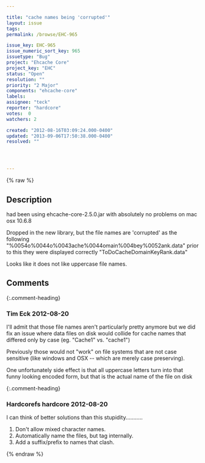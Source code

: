 ```yaml
---

title: "cache names being 'corrupted'"
layout: issue
tags: 
permalink: /browse/EHC-965

issue_key: EHC-965
issue_numeric_sort_key: 965
issuetype: "Bug"
project: "Ehcache Core"
project_key: "EHC"
status: "Open"
resolution: ""
priority: "2 Major"
components: "ehcache-core"
labels: 
assignee: "teck"
reporter: "hardcore"
votes:  0
watchers: 2

created: "2012-08-16T03:09:24.000-0400"
updated: "2013-09-06T17:50:38.000-0400"
resolved: ""




---
```


{% raw %}

## Description

<div markdown="1" class="description">

had been using  ehcache-core-2.5.0.jar
with absolutely no problems on mac osx 10.6.8

Dropped in the new library, but the file names are 'corrupted'
as the following 
"%0054o%0044o%0043ache%0044omain%004bey%0052ank.data"
prior to this they were displayed correctly
"ToDoCacheDomainKeyRank.data"

Looks like it does not like uppercase file names.


</div>

## Comments


{:.comment-heading}
### **Tim Eck** <span class="date">2012-08-20</span>

<div markdown="1" class="comment">

I'll admit that those file names aren't particularly pretty anymore but we did fix an issue where data files on disk would collide for cache names that differed only by case (eg. "Cache1" vs. "cache1") 

Previously those would not "work" on file systems that are not case sensitive (like windows and OSX -- which are merely case preserving).

One unfortunately side effect is that all uppercase letters turn into that funny looking encoded form, but that is the actual name of the file on disk 



</div>


{:.comment-heading}
### **Hardcorefs hardcore** <span class="date">2012-08-20</span>

<div markdown="1" class="comment">

I can think of better solutions than this stupidity...........

1. Don't allow mixed character names.
2. Automatically name the files, but tag internally.
3. Add a suffix/prefix to names that clash.


</div>



{% endraw %}
